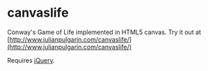 canvaslife
==========

Conway's Game of Life implemented in HTML5 canvas. Try it out at [http://www.julianpulgarin.com/canvaslife/](http://www.julianpulgarin.com/canvaslife/)

Requires [jQuery](http://jquery.com/). 
